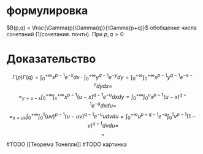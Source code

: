 # формулировка
$B(p,q) = \frac{\Gamma(p)\Gamma(q)}{\Gamma(p+q)}$ обобщение числа сочетаний (1/сочетания. почти). При $p, q > 0$ 
# Доказательство
$$\Gamma(p)\Gamma(q) = \int_0^{+\infty}x^{p-1}e^{-x}dx\cdot \int_0^{+\infty}y^{q-1}e^{-y}dy = \int_0^{+\infty}\int_0^{+\infty}x^{p-1}y^{q-1}e^{-x-y}dydx=$$
$$=_{y=u-x}\int_0^{+\infty}\int_x^{+\infty}x^{p-1}(u-x)^{q-1}e^{-u}dxdy = \int_0^{+\infty}\int_0^{u}x^{p-1}(u-x)^{q-1}e^{-u}dxdu=$$
$$=_{x=uv}\int_0^{+\infty}\int_0^{1}(uv)^{p-1}(u-uv)^{q-1}e^{-u}udvdu = \int_0^{+\infty}u^{p + q -1}e^{-u}\int_0^{1}v^{p-1}(1-v)^{q-1}dvdu=$$
$$=$$
#TODO 
[[Теорема Тонелли]]
#TODO картинка
